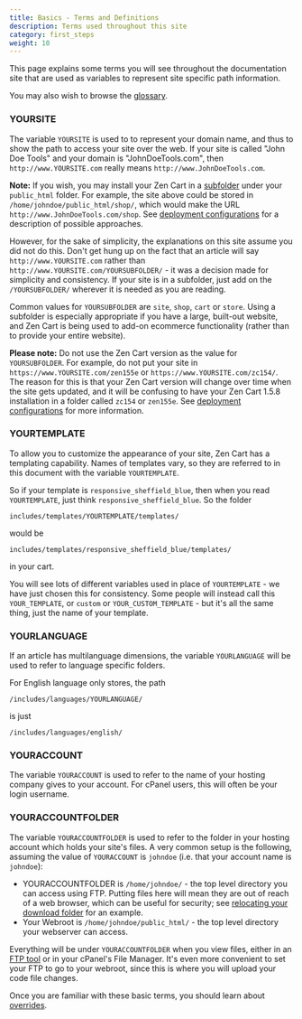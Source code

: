 ```yaml
---
title: Basics - Terms and Definitions
description: Terms used throughout this site 
category: first_steps
weight: 10
---
```


This page explains some terms you will see throughout the documentation site
 that are used as variables to represent site specific path information. 

You may also wish to browse the [glossary](/user/first_steps/glossary/).

### YOURSITE

The variable `YOURSITE` is used to to represent your domain name, and thus
to show the path to access your site over the web.  If your site is 
called "John Doe Tools" and your domain is "JohnDoeTools.com", then 
`http://www.YOURSITE.com` really means `http://www.JohnDoeTools.com`. 

**Note:**  If you wish, you may install your Zen Cart in a [subfolder](/user/installing/subfolder/) under your `public_html` folder. For example, the site above could be stored in 
`/home/johndoe/public_html/shop/`, which would make the URL 
`http://www.JohnDoeTools.com/shop`.  See [deployment configurations](/user/first_steps/deployment_configurations) for a description of possible approaches.  

However, for the sake of simplicity, the explanations on this site assume you did not do this.  Don't get hung up on the fact that an article will say 
`http://www.YOURSITE.com` rather than `http://www.YOURSITE.com/YOURSUBFOLDER/`  - 
it was a decision made for simplicity and consistency.  If your site is 
in a subfolder, just add on the `/YOURSUBFOLDER/` wherever it is needed as you are reading. 

Common values for `YOURSUBFOLDER` are `site`, `shop`, `cart` or `store`. 
Using a subfolder is especially appropriate if you have a large, built-out
website, and Zen Cart is being used to add-on ecommerce functionality 
(rather than to provide your entire website). 

**Please note:** Do not use the Zen Cart version as the value for `YOURSUBFOLDER`.  For example, do not put your site in `https://www.YOURSITE.com/zen155e` or `https://www.YOURSITE.com/zc154/`. 
The reason for this is that your Zen Cart version will change over time when the site gets updated, and it will be confusing to have your Zen Cart 1.5.8 installation in a folder called `zc154` or `zen155e`.
See [deployment configurations](/user/first_steps/deployment_configurations#subfolder-names) for more information.

### YOURTEMPLATE 
To allow you to customize the appearance of your site, Zen Cart has a 
templating capability.  Names of templates vary, so they are 
referred to in this document with the variable `YOURTEMPLATE`.  

So if your template is `responsive_sheffield_blue`, then when you read 
`YOURTEMPLATE`, just think `responsive_sheffield_blue`.  So the folder 

`includes/templates/YOURTEMPLATE/templates/` 

would be 

`includes/templates/responsive_sheffield_blue/templates/` 

in your cart. 

You will see lots of different variables used in place of `YOURTEMPLATE` - 
we have just chosen this for consistency.  Some people will instead call 
this `YOUR_TEMPLATE`, or `custom` or `YOUR_CUSTOM_TEMPLATE` - but it's all
the same thing, just the name of your template. 

### YOURLANGUAGE 
If an article has multilanguage dimensions, the variable `YOURLANGUAGE` 
will be used to refer to language specific folders. 

For English language only stores, the path 

`/includes/languages/YOURLANGUAGE/`

is just 

`/includes/languages/english/`

### YOURACCOUNT
The variable `YOURACCOUNT` is used to refer to the name of your hosting company
gives to your account.  For cPanel users, this will often be your login username.


### YOURACCOUNTFOLDER 
The variable `YOURACCOUNTFOLDER` is used to refer to the folder in your hosting 
account which holds your site's files.  A very common setup is the following,
assuming the value of `YOURACCOUNT` is `johndoe` (i.e. that your account name is `johndoe`): 

* YOURACCOUNTFOLDER is `/home/johndoe/` - the top level directory you can access using FTP.  Putting files here will mean they are out of reach of a web browser, which can be useful for security;  see [relocating your download folder](/user/security/relocate_download_folder/) for an example.  
* Your Webroot is `/home/johndoe/public_html/` - the top level directory your webserver can access.

Everything will be under `YOURACCOUNTFOLDER` when you view files, either in an [FTP tool](/user/first_steps/useful_tools/#ftp-tools) or in your cPanel's File Manager.  It's even more convenient to set your FTP to go to your webroot, since this is where you will upload your code file changes.

Once you are familiar with these basic terms, you should learn about 
[overrides](/user/first_steps/overrides/). 

